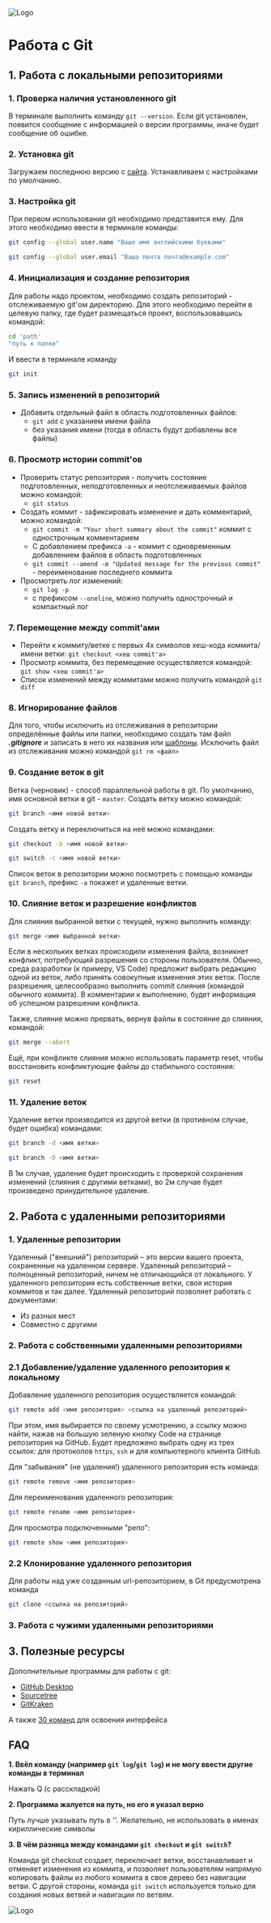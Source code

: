 ![Logo](Git-Logo-White.png)

# Работа с Git
## 1. Работа с локальными репозиториями
### 1. Проверка наличия установленного git
В терминале выполнить команду `git --version`. Если git установлен, появится сообщение с информацией о версии программы, иначе будет сообщение об ошибке.
### 2. Установка git
Загружаем последнюю версию с [сайта](https://git-scm.com/downloads). Устанавливаем с настройками по умолчанию.
### 3. Настройка git
При первом использовании git необходимо представится ему. Для этого необходимо ввести в терминале команды:
```Bash
git config --global user.name "Ваше имя английскими буквами"

git config --global user.email "Ваша почта почта@example.com"
```
### 4. Инициализация и создание репозитория
Для работы надо проектом, необходимо создать репозиторий - отслеживаемую git'ом директорию. Для этого необходимо перейти в целевую папку, где будет размещаться проект, воспользовавшись командой:
```Bash
cd 'path'
"путь к папке"
```
И ввести в терминале команду
```Bash
git init
```
### 5. Запись изменений в репозиторий
* Добавить отдельный файл в область подготовленных файлов:
    * `git add` с указанием имени файла
    * без указания имени (тогда в область будут добавлены все файлы)

### 6. Просмотр истории commit'ов
* Проверить статус репозитория - получить состояние подготовленных, 
неподготовленных и неотслеживаемых файлов можно командой:
    * `git status`
* Создать коммит - зафиксировать изменение и дать комментарий, можно командой:
    * `git commit -m "Your short summary about the commit"` коммит с 
    однострочным комментарием
    * С добавлением префикса `-a` - коммит с одновременным добавлением файлов 
    в область подготовленных
    * `git commit --amend -m "Updated message for the previous commit"` - 
    переименование последнего коммита
* Просмотреть лог изменений:
    * `git log -p`
    * с префиксом `--oneline`, можно получить однострочный и компактный лог

### 7. Перемещение между commit'ами
* Перейти к коммиту/ветке с первых 4х символов хеш-кода коммита/имени ветки:
`git checkout <хеш commit'а>`
* Просмотр коммита, без перемещение осуществляется командой:
`git show <хеш commit'а>`
* Список изменений между коммитами можно получить командой `git diff`

### 8. Игнорирование файлов
Для того, чтобы исключить из отслеживания в репозитории определённые файлы или 
папки, необходимо создать там файл ***.gitignore*** и записать в него их названия или [шаблоны](https://ru.wikipedia.org/wiki/%D0%A0%D0%B5%D0%B3%D1%83%D0%BB%D1%8F%D1%80%D0%BD%D1%8B%D0%B5_%D0%B2%D1%8B%D1%80%D0%B0%D0%B6%D0%B5%D0%BD%D0%B8%D1%8F).
Исключить файл из отслеживания можно командой `git rm <файл>`
   
### 9. Создание веток в git
Ветка (черновик) - способ параллельной работы в git.
По умолчанию, имя основной ветки в git - `master`.
Создать ветку можно командой:
```Bash
git branch <имя новой ветки>
```
Создать ветку и переключиться на неё можно командами:
```Bash
git checkout -b <имя новой ветки>

git switch -c <имя новой ветки>
```
Список веток в репозитории можно посмотреть с помощью команды `git branch`, 
префикс `-a` покажет и удаленные ветки.

### 10. Слияние веток и разрешение конфликтов
Для слияния выбранной ветки с текущей, нужно выполнить команду:
```Bash
git merge <имя выбранной ветки>
```
Если в нескольких ветках происходили изменения файла, возникнет конфликт, 
потребующий разрешения со стороны пользователя.
Обычно, среда разработки (к примеру, VS Code) предложит выбрать редакцию одной 
из веток, либо принять совокупные изменения этих веток.
После разрешения, целесообразно выполнить commit слияния (командой обычного 
коммита). В комментарии к выполнению, будет информация об успешном разрешении 
конфликта.

Также, слияние можно прервать, вернув файлы в состояние до слияния, командой:
```Bash
git merge --abort
```
Ещё, при конфликте слияния можно использовать параметр reset, чтобы восстановить 
конфликтующие файлы до стабильного состояния:
```Bash
git reset
```

### 11. Удаление веток
Удаление ветки производится из другой ветки (в противном случае, будет ошибка) 
командами:
```Bash
git branch -d <имя ветки>

git branch -D <имя ветки>
```
В 1м случае, удаление будет происходить с проверкой сохранения изменений 
(слияния с другими ветками), во 2м случае будет произведено принудительное удаление.

## 2. Работа с удаленными репозиториями
### 1. Удаленные репозитории
Удаленный ("внешний") репозиторий – это версии вашего проекта, сохраненные на удаленном сервере.
Удаленный репозиторий – полноценный репозиторий, ничем не отличающийся от локального. У удаленного репозитория есть собственные ветки, своя история коммитов и так далее.
Удаленный репозиторий позволяет работать с документами:
* Из разных мест
* Совместно с другими

### 2. Работа с собственными удаленными репозиториями
### 2.1 Добавление/удаление удаленного репозитория к локальному
Добавление удаленного репозитория осуществляется командой:
```Bash
git remote add <имя репозитория> <ссылка на удаленный репозиторий>
```
При этом, имя выбирается по своему усмотрению, а ссылку можно найти, нажав на большую зеленую кнопку Code на странице репозитория на GitHub. Будет предложено выбрать одну из трех ссылок: для протоколов `https`, `ssh` и для компьютерного клиента GitHub.

Для "забывания" (не удаления!) удаленного репозитория есть команда:
```Bash
git remote remove <имя репозитория>
```
Для переименования удаленного репозитория:
```Bash
git remote rename <имя репозитория>
```
Для просмотра подключенными "репо":
```Bash
git remote show <имя репозитория>
```
### 2.2 Клонирование удаленного репозитория
Для работы над уже созданным url-репозиторием, в Git предусмотрена команда 
```Bash
git clone <ссылка на репозиторий>
```

### 3. Работа с чужими удаленными репозиториями

## 3. Полезные ресурсы
Дополнительные программы для работы с git:
* [GitHub Desktop](https://desktop.github.com/)
* [Sourcetree](https://www.sourcetreeapp.com/)
* [GitKraken](https://www.gitkraken.com/)

А также [30 команд](https://habr.com/ru/companies/ruvds/articles/599929/#13) для 
освоения интерфейса
## FAQ
**1. Ввёл команду (например `git log`/`git log`) и не могу ввести другие команды 
в терминал**

Нажать Q (с расскладкой)

**2. Программа жалуется на путь, но его я указал верно**

Путь лучше указывать путь в ''. Желательно, не использовать в именах 
кириллические символы

**3. В чём разница между командами `git checkout` и `git switch`?**

Команда git checkout создает, переключает ветки, восстанавливает и отменяет 
изменения из коммита, и позволяет пользователям напрямую копировать файлы из 
любого коммита в свое дерево без навигации ветви. С другой стороны, команда 
`git switch` используется только для создания новых ветвей и навигации по ветвям.

![Logo](pngwing.com.png)